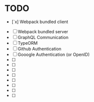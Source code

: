 # TODO

- [`x] Webpack bundled client
- [ ] Webpack bundled server
- [ ] GraphQL Communication
- [ ] TypeORM
- [ ] Github Authentication
- [ ] Gooogle Authentication (or OpenID)
- [ ] 
- [ ] 
- [ ] 
- [ ] 
- [ ] 
- [ ] 
- [ ] 
- [ ] 